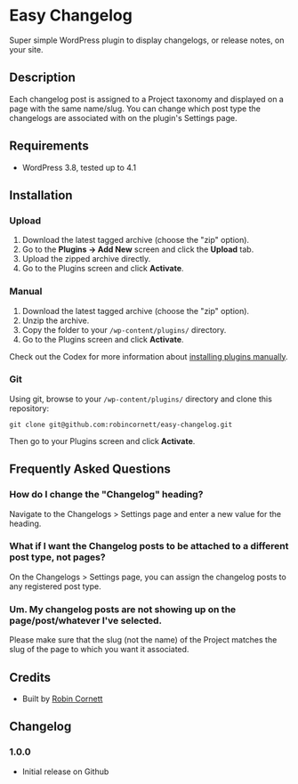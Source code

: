 # Easy Changelog

Super simple WordPress plugin to display changelogs, or release notes, on your site.

## Description

Each changelog post is assigned to a Project taxonomy and displayed on a page with the same name/slug. You can change which post type the changelogs are associated with on the plugin's Settings page.

## Requirements
* WordPress 3.8, tested up to 4.1

## Installation

### Upload

1. Download the latest tagged archive (choose the "zip" option).
2. Go to the __Plugins -> Add New__ screen and click the __Upload__ tab.
3. Upload the zipped archive directly.
4. Go to the Plugins screen and click __Activate__.

### Manual

1. Download the latest tagged archive (choose the "zip" option).
2. Unzip the archive.
3. Copy the folder to your `/wp-content/plugins/` directory.
4. Go to the Plugins screen and click __Activate__.

Check out the Codex for more information about [installing plugins manually](http://codex.wordpress.org/Managing_Plugins#Manual_Plugin_Installation).

### Git

Using git, browse to your `/wp-content/plugins/` directory and clone this repository:

`git clone git@github.com:robincornett/easy-changelog.git`

Then go to your Plugins screen and click __Activate__.

## Frequently Asked Questions

### How do I change the "Changelog" heading?

Navigate to the Changelogs > Settings page and enter a new value for the heading.

### What if I want the Changelog posts to be attached to a different post type, not pages?

On the Changelogs > Settings page, you can assign the changelog posts to any registered post type.

### Um. My changelog posts are not showing up on the page/post/whatever I've selected.

Please make sure that the slug (not the name) of the Project matches the slug of the page to which you want it associated.
## Credits

* Built by [Robin Cornett](http://robincornett.com/)

## Changelog

### 1.0.0
* Initial release on Github

